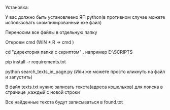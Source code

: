 Установка:

У вас должно быть установлеено ЯП python(в противном случае можете использовать скомпилированный exe файл)

Переносим все файлы в отдельную папку 

Откроем cmd (WIN + R -> cmd )

cd "директория папки с скриптом" . например E:\SCRIPTS

pip install -r requirements.txt

python search_texts_in_page.py (Или же можете просто кликнуть на файл и запустить)



В файл texts.txt нужно записать текста(адреса кошельков) для поиска в странице ,каждый с новой строки 

Все найденные текста будут записываться в found.txt
